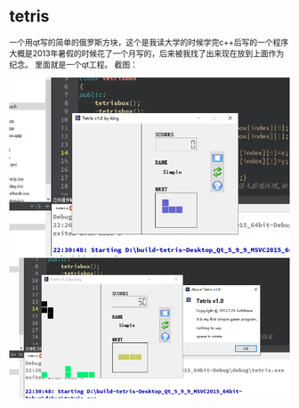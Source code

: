 # tetris
一个用qt写的简单的俄罗斯方块，这个是我读大学的时候学完c++后写的一个程序
大概是2013年暑假的时候花了一个月写的，后来被我找了出来现在放到上面作为纪念。
里面就是一个qt工程。
截图：

<img src="https://github.com/absolve/tetris/blob/master/2020-02-16-223145.png" />
<img src="https://github.com/absolve/tetris/blob/master/2020-02-16-223319.png" >
